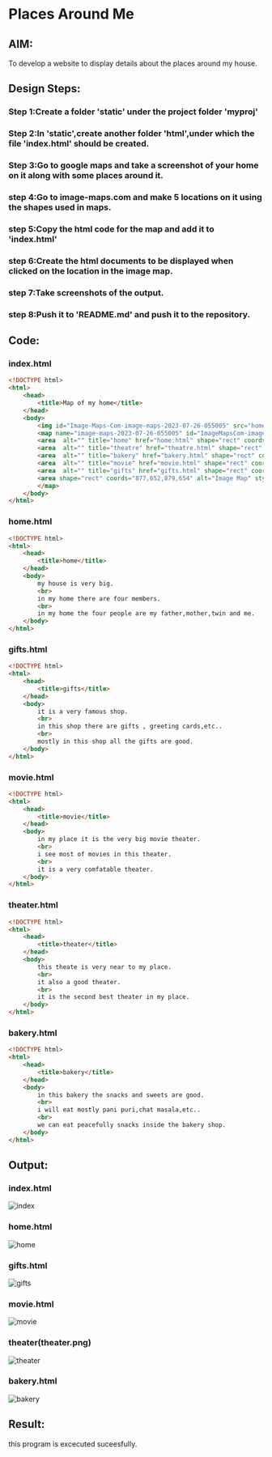 # Places Around Me
## AIM:
To develop a website to display details about the places around my house.

## Design Steps:

### Step 1:Create a folder 'static' under the project folder 'myproj'

### Step 2:In 'static',create another folder 'html',under which the file 'index.html' should be created.

### Step 3:Go to google maps and take a screenshot of your home on it along with some places around it.

### step 4:Go to image-maps.com and make 5 locations on it using the shapes used in maps.

### step 5:Copy the html code for the map and add it to 'index.html'

### step 6:Create the html documents to be displayed when clicked on the location in the image map.

### step 7:Take screenshots of the output.

### step 8:Push it to 'README.md' and push it to the repository.

## Code:
### index.html
```html
<!DOCTYPE html>
<html>
    <head>
        <title>Map of my home</title>
    </head>
    <body>
        <img id="Image-Maps-Com-image-maps-2023-07-26-055005" src="homemadhu.JPG" border="0" width="879" height="654" orgWidth="879" orgHeight="654" usemap="#image-maps-2023-07-26-055005" alt="" />
        <map name="image-maps-2023-07-26-055005" id="ImageMapsCom-image-maps-2023-07-26-055005">
        <area  alt="" title="home" href="home.html" shape="rect" coords="115,259,206,353" style="outline:none;" target="_self"     />
        <area  alt="" title="theatre" href="theatre.html" shape="rect" coords="599,329,710,427" style="outline:none;" target="_self"     />
        <area  alt="" title="bakery" href="bakery.html" shape="rect" coords="140,499,274,597" style="outline:none;" target="_self"     />
        <area  alt="" title="movie" href="movie.html" shape="rect" coords="671,516,831,614" style="outline:none;" target="_self"     />
        <area  alt="" title="gifts" href="gifts.html" shape="rect" coords="262,208,391,306" style="outline:none;" target="_self"     />
        <area shape="rect" coords="877,652,879,654" alt="Image Map" style="outline:none;" title="Image Map" href="https://www.image-maps.com/" />
        </map>
    </body>
</html>
```
### home.html
```html
<!DOCTYPE html>
<html>
    <head>
        <title>home</title>
    </head>
    <body>
        my house is very big.
        <br>
        in my home there are four members.
        <br>
        in my home the four people are my father,mother,twin and me.
    </body>
</html>
```

### gifts.html
```html
<!DOCTYPE html>
<html>
    <head>
        <title>gifts</title>
    </head>
    <body>
        it is a very famous shop.
        <br>
        in this shop there are gifts , greeting cards,etc..
        <br>
        mostly in this shop all the gifts are good.
    </body>
</html>
```
### movie.html
```html
<!DOCTYPE html>
<html>
    <head>
        <title>movie</title>
    </head>
    <body>
        in my place it is the very big movie theater.
        <br>
        i see most of movies in this theater.
        <br>
        it is a very comfatable theater.
    </body>
</html>
```
### theater.html
```html
<!DOCTYPE html>
<html>
    <head>
        <title>theater</title>
    </head>
    <body>
        this theate is very near to my place.
        <br>
        it also a good theater.
        <br>
        it is the second best theater in my place.
    </body>
</html>
```
### bakery.html
```html
<!DOCTYPE html>
<html>
    <head>
        <title>bakery</title>
    </head>
    <body>
        in this bakery the snacks and sweets are good.
        <br>
        i will eat mostly pani puri,chat masala,etc..
        <br>
        we can eat peacefully snacks inside the bakery shop.
    </body>
</html>
```

## Output:
### index.html
![index](map.png)

### home.html
![home](home.png)

### gifts.html
![gifts](gifts.png)

### movie.html
![movie](movie.png)

### theater(theater.png)
![theater](theater.png)

### bakery.html
![bakery](bakery.png)

## Result:
this program is excecuted suceesfully.